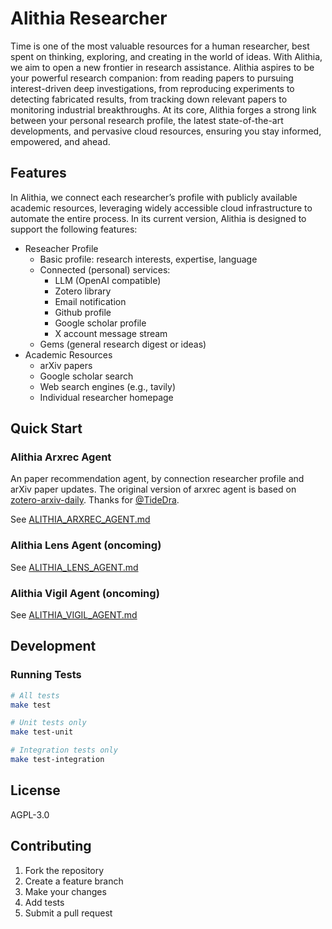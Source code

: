 # Alithia Researcher

Time is one of the most valuable resources for a human researcher, best spent
on thinking, exploring, and creating in the world of ideas. With Alithia, we
aim to open a new frontier in research assistance. Alithia aspires to be your
powerful research companion: from reading papers to pursuing interest-driven
deep investigations, from reproducing experiments to detecting fabricated
results, from tracking down relevant papers to monitoring industrial
breakthroughs. At its core, Alithia forges a strong link between your personal
research profile, the latest state-of-the-art developments, and pervasive cloud
resources, ensuring you stay informed, empowered, and ahead.

## Features

In Alithia, we connect each researcher’s profile with publicly available academic resources, leveraging widely accessible cloud infrastructure to automate the entire process. In its current version, Alithia is designed to support the following features:

* Reseacher Profile
  * Basic profile: research interests, expertise, language
  * Connected (personal) services:
    * LLM (OpenAI compatible)
    * Zotero library
    * Email notification
    * Github profile
    * Google scholar profile
    * X account message stream
  * Gems (general research digest or ideas)
* Academic Resources
  * arXiv papers
  * Google scholar search
  * Web search engines (e.g., tavily)
  * Individual researcher homepage

## Quick Start

### Alithia Arxrec Agent

An paper recommendation agent, by connection researcher profile and arXiv paper updates. The original version of arxrec agent is based on [zotero-arxiv-daily](https://github.com/TideDra/zotero-arxiv-daily). Thanks for [@TideDra](https://github.com/TideDra).

See [ALITHIA_ARXREC_AGENT.md](ALITHIA_ARXREC_AGENT.md)

### Alithia Lens Agent (oncoming)

See [ALITHIA_LENS_AGENT.md](ALITHIA_LENS_AGENT.md)

### Alithia Vigil Agent (oncoming)

See [ALITHIA_VIGIL_AGENT.md](ALITHIA_VIGIL_AGENT.md)

## Development

### Running Tests
```bash
# All tests
make test

# Unit tests only
make test-unit

# Integration tests only
make test-integration
```

## License

AGPL-3.0

## Contributing

1. Fork the repository
2. Create a feature branch
3. Make your changes
4. Add tests
5. Submit a pull request
